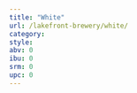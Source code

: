 ```yaml
---
title: "White"
url: /lakefront-brewery/white/
category: 
style: 
abv: 0
ibu: 0
srm: 0
upc: 0
---
```


